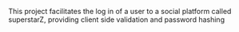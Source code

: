 
This project facilitates the log in of a user to a social platform called superstarZ, providing client side validation and password hashing
